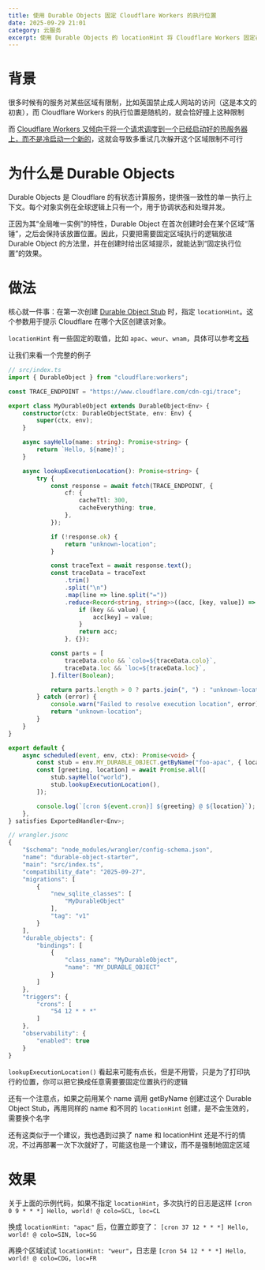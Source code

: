 ```yaml
---
title: 使用 Durable Objects 固定 Cloudflare Workers 的执行位置
date: 2025-09-29 21:01
category: 云服务
excerpt: 使用 Durable Objects 的 locationHint 将 Cloudflare Workers 固定在指定区域执行
---
```

# 背景
很多时候有的服务对某些区域有限制，比如英国禁止成人网站的访问（这是本文的初衷），而 Cloudflare Workers 的执行位置是随机的，就会恰好撞上这种限制

而 [Cloudflare Workers 又倾向于将一个请求调度到一个已经启动好的热服务器上，而不是冷启动一个新的](https://blog.cloudflare.com/eliminating-cold-starts-2-shard-and-conquer/)，这就会导致多重试几次躲开这个区域限制不可行

# 为什么是 Durable Objects
Durable Objects 是 Cloudflare 的有状态计算服务，提供强一致性的单一执行上下文。每个对象实例在全球逻辑上只有一个，用于协调状态和处理并发。

正因为其“全局唯一实例”的特性，Durable Object 在首次创建时会在某个区域“落锤”，之后会保持该放置位置。因此，只要把需要固定区域执行的逻辑放进 Durable Object 的方法里，并在创建时给出区域提示，就能达到“固定执行位置”的效果。

# 做法
核心就一件事：在第一次创建 [Durable Object Stub](https://developers.cloudflare.com/durable-objects/api/stub/) 时，指定 `locationHint`。这个参数用于提示 Cloudflare 在哪个大区创建该对象。

`locationHint` 有一些固定的取值，比如 `apac`、`weur`、`wnam`，具体可以参考[文档](https://developers.cloudflare.com/durable-objects/reference/data-location/#supported-locations-1)

让我们来看一个完整的例子

```typescript
// src/index.ts
import { DurableObject } from "cloudflare:workers";

const TRACE_ENDPOINT = "https://www.cloudflare.com/cdn-cgi/trace";

export class MyDurableObject extends DurableObject<Env> {
	constructor(ctx: DurableObjectState, env: Env) {
		super(ctx, env);
	}

	async sayHello(name: string): Promise<string> {
		return `Hello, ${name}!`;
	}

	async lookupExecutionLocation(): Promise<string> {
		try {
			const response = await fetch(TRACE_ENDPOINT, {
				cf: {
					cacheTtl: 300,
					cacheEverything: true,
				},
			});

			if (!response.ok) {
				return "unknown-location";
			}

			const traceText = await response.text();
			const traceData = traceText
				.trim()
				.split("\n")
				.map(line => line.split("="))
				.reduce<Record<string, string>>((acc, [key, value]) => {
					if (key && value) {
						acc[key] = value;
					}
					return acc;
				}, {});

			const parts = [
				traceData.colo && `colo=${traceData.colo}`,
				traceData.loc && `loc=${traceData.loc}`,
			].filter(Boolean);

			return parts.length > 0 ? parts.join(", ") : "unknown-location";
		} catch (error) {
			console.warn("Failed to resolve execution location", error);
			return "unknown-location";
		}
	}
}

export default {
	async scheduled(event, env, ctx): Promise<void> {
		const stub = env.MY_DURABLE_OBJECT.getByName("foo-apac", { locationHint: "apac" });
		const [greeting, location] = await Promise.all([
			stub.sayHello("world"),
			stub.lookupExecutionLocation(),
		]);

		console.log(`[cron ${event.cron}] ${greeting} @ ${location}`);
	},
} satisfies ExportedHandler<Env>;
```
```javascript
// wrangler.jsonc
{
	"$schema": "node_modules/wrangler/config-schema.json",
	"name": "durable-object-starter",
	"main": "src/index.ts",
	"compatibility_date": "2025-09-27",
	"migrations": [
		{
			"new_sqlite_classes": [
				"MyDurableObject"
			],
			"tag": "v1"
		}
	],
	"durable_objects": {
		"bindings": [
			{
				"class_name": "MyDurableObject",
				"name": "MY_DURABLE_OBJECT"
			}
		]
	},
	"triggers": {
		"crons": [
			"54 12 * * *"
		]
	},
	"observability": {
		"enabled": true
	}
}
```
`lookupExecutionLocation()` 看起来可能有点长，但是不用管，只是为了打印执行的位置，你可以把它换成任意需要要固定位置执行的逻辑


还有一个注意点，如果之前用某个 name 调用 getByName 创建过这个 Durable Object Stub，再用同样的 name 和不同的 `locationHint` 创建，是不会生效的，需要换个名字

还有这类似于一个建议，我也遇到过换了 name 和 locationHint 还是不行的情况，不过再部署一次下次就好了，可能这也是一个建议，而不是强制地固定区域

# 效果
关于上面的示例代码，如果不指定 `locationHint`，多次执行的日志是这样 `[cron 0 9 * * *] Hello, world! @ colo=SCL, loc=CL`

换成 `locationHint: "apac"` 后，位置立即变了： `[cron 37 12 * * *] Hello, world! @ colo=SIN, loc=SG`

再换个区域试试 `locationHint: "weur"`，日志是 `[cron 54 12 * * *] Hello, world! @ colo=CDG, loc=FR`

